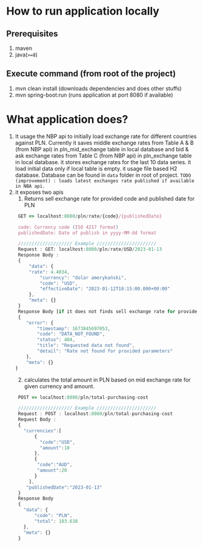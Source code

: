 # How to run application locally
## Prerequisites
1. maven
2. java(`>=8`)

## Execute command (from root of the project)
1. mvn clean install (downloads dependencies and does other stuffs)
2. mvn spring-boot:run (runs application at port 8080 if available)

# What application does?
1. It usage the NBP api to initially load exchange rate for different countries against PLN. 
   Currently it saves middle exchange rates from Table A & B (from NBP api) in pln_mid_exchange table in local database
   and bid & ask exchange rates from Table C (from NBP api) in pln_exchange table in local database.
   it stores exchange rates for the last 10 data series.
   it load initial data only if local table is empty. it usage file based H2 database. Database can be found in `data` folder in root of project.
   `TODO (improvement) : loads latest exchanges rate published if available in NBA api.`
2. it exposes two apis
    1. Returns sell exchange rate for provided code and published date for PLN
    ```javascript
     GET => localhost:8080/pln/rate/{code}/{publishedDate}
   
     code: Currency code (ISO 4217 format)
     publishedDate: Date of publish in yyyy-MM-dd format
   
     //////////////////// Example //////////////////////
     Request : GET: localhost:8080/pln/rate/USD/2023-01-13
     Response Body :
     {
         "data": {
         "rate": 4.4034,
             "currency": "dolar amerykański",
             "code": "USD",
             "effectiveDate": "2023-01-12T18:15:00.000+00:00"
         },
         "meta": {}
     }
     Response Body [if it does not finds sell exchange rate for provided parameters]
     {
        "error": {
            "timestamp": 1673845697053,
            "code": "DATA_NOT_FOUND",
            "status": 404,
            "title": "Requested data not found",
            "detail": "Rate not found for provided parameters"
        },
        "meta": {}
    }
   
    ```
    2. calculates the total amount in PLN based on mid exchange rate for given currency and amount.
    ```javascript
     POST => localhost:8080/pln/total-purchasing-cost
   
     //////////////////// Example //////////////////////
     Request : POST : localhost:8080/pln/total-purchasing-cost
     Request Body :
     {
       "currencies":[
           {
             "code":"USD",
             "amount":10
           },
           {
            "code":"AUD",
            "amount":20
           }
         ],
        "publishedDate":"2023-01-13"
     }
     Response Body
     {
       "data": {
           "code": "PLN",
           "total": 103.638
       },
       "meta": {}
     }
    ```

